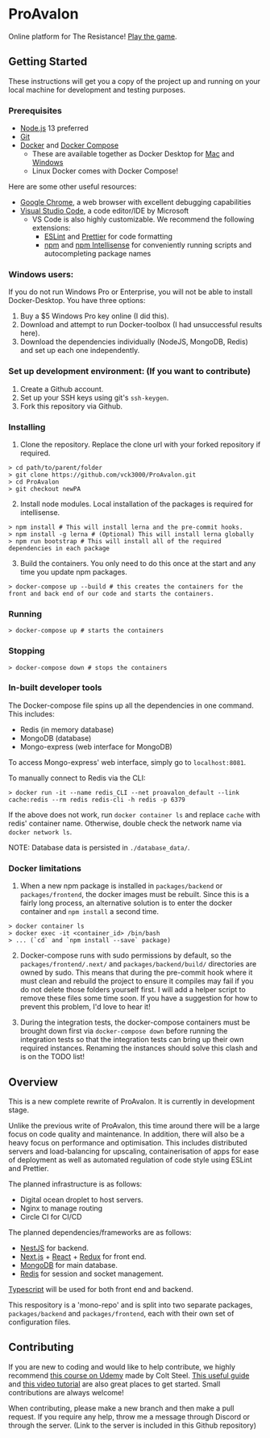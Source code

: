 # ProAvalon

Online platform for The Resistance! [Play the game](https://www.ProAvalon.com).

## Getting Started

These instructions will get you a copy of the project up and running on your local machine for development and testing purposes.

### Prerequisites

- [Node.js](https://nodejs.org/en/) 13 preferred
- [Git](https://git-scm.com/)
- [Docker](https://docs.docker.com/) and [Docker Compose](https://docs.docker.com/compose/)
  - These are available together as Docker Desktop for [Mac](https://docs.docker.com/docker-for-mac/install/) and [Windows](https://docs.docker.com/docker-for-windows/install/)
  - Linux Docker comes with Docker Compose!

Here are some other useful resources:

- [Google Chrome](https://www.google.com/chrome/), a web browser with excellent debugging capabilities
- [Visual Studio Code](https://code.visualstudio.com/), a code editor/IDE by Microsoft
  - VS Code is also highly customizable. We recommend the following extensions:
    - [ESLint](https://marketplace.visualstudio.com/items?itemName=dbaeumer.vscode-eslint) and [Prettier](https://marketplace.visualstudio.com/items?itemName=esbenp.prettier-vscode) for code formatting
    - [npm](https://marketplace.visualstudio.com/items?itemName=eg2.vscode-npm-script) and [npm Intellisense](https://marketplace.visualstudio.com/items?itemName=christian-kohler.npm-intellisense) for conveniently running scripts and autocompleting package names

### Windows users:

If you do not run Windows Pro or Enterprise, you will not be able to install Docker-Desktop. You have three options:

1. Buy a \$5 Windows Pro key online (I did this).
2. Download and attempt to run Docker-toolbox (I had unsuccessful results here).
3. Download the dependencies individually (NodeJS, MongoDB, Redis) and set up each one independently.

### Set up development environment: (If you want to contribute)

1. Create a Github account.
2. Set up your SSH keys using git's `ssh-keygen`.
3. Fork this repository via Github.

### Installing

1. Clone the repository. Replace the clone url with your forked repository if required.

```
> cd path/to/parent/folder
> git clone https://github.com/vck3000/ProAvalon.git
> cd ProAvalon
> git checkout newPA
```

2. Install node modules. Local installation of the packages is required for intellisense.

```
> npm install # This will install lerna and the pre-commit hooks.
> npm install -g lerna # (Optional) This will install lerna globally
> npm run bootstrap # This will install all of the required dependencies in each package
```

3. Build the containers. You only need to do this once at the start and any time you update npm packages.

```
> docker-compose up --build # this creates the containers for the front and back end of our code and starts the containers.
```

### Running

```
> docker-compose up # starts the containers
```

### Stopping

```
> docker-compose down # stops the containers
```

### In-built developer tools

The Docker-compose file spins up all the dependencies in one command.
This includes:

- Redis (in memory database)
- MongoDB (database)
- Mongo-express (web interface for MongoDB)

To access Mongo-express' web interface, simply go to `localhost:8081`.

To manually connect to Redis via the CLI:

```
> docker run -it --name redis_CLI --net proavalon_default --link cache:redis --rm redis redis-cli -h redis -p 6379
```

If the above does not work, run `docker container ls` and replace `cache` with redis' container name. Otherwise, double check the network name via `docker network ls`.

NOTE: Database data is persisted in `./database_data/`.

### Docker limitations

1. When a new npm package is installed in `packages/backend` or `packages/frontend`, the docker images must be rebuilt. Since this is a fairly long process, an alternative solution is to enter the docker container and `npm install` a second time.

```
> docker container ls
> docker exec -it <container_id> /bin/bash
> ... (`cd` and `npm install --save` package)
```

2. Docker-compose runs with sudo permissions by default, so the `packages/frontend/.next/` and `packages/backend/build/` directories are owned by sudo. This means that during the pre-commit hook where it must clean and rebuild the project to ensure it compiles may fail if you do not delete those folders yourself first. I will add a helper script to remove these files some time soon. If you have a suggestion for how to prevent this problem, I'd love to hear it!

3. During the integration tests, the docker-compose containers must be brought down first via `docker-compose down` before running the integration tests so that the integration tests can bring up their own required instances. Renaming the instances should solve this clash and is on the TODO list!

## Overview

This is a new complete rewrite of ProAvalon. It is currently in development stage.

Unlike the previous write of ProAvalon, this time around there will be a large focus on code quality and maintenance. In addition, there will also be a heavy focus on performance and optimisation. This includes distributed servers and load-balancing for upscaling, containerisation of apps for ease of deployment as well as automated regulation of code style using ESLint and Prettier.

The planned infrastructure is as follows:

- Digital ocean droplet to host servers.
- Nginx to manage routing
- Circle CI for CI/CD

The planned dependencies/frameworks are as follows:

- [NestJS](https://nestjs.com/) for backend.
- [Next.js](https://nextjs.org/) + [React](https://reactjs.org/) + [Redux](https://redux.js.org/) for front end.
- [MongoDB](https://www.mongodb.com/) for main database.
- [Redis](https://redis.io/) for session and socket management.

[Typescript](https://www.typescriptlang.org/) will be used for both front end and backend.

This respository is a 'mono-repo' and is split into two separate packages, `packages/backend` and `packages/frontend`, each with their own set of configuration files.

## Contributing

If you are new to coding and would like to help contribute, we highly recommend [this course on Udemy](https://www.udemy.com/the-web-developer-bootcamp/) made by Colt Steel. [This useful guide](https://github.com/firstcontributions/first-contributions) and [this video tutorial](https://egghead.io/courses/how-to-contribute-to-an-open-source-project-on-github) are also great places to get started. Small contributions are always welcome!

When contributing, please make a new branch and then make a pull request. If you require any help, throw me a message through Discord or through the server. (Link to the server is included in this Github repository)
